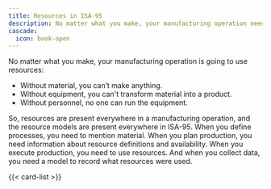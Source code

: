 ```yaml
---
title: Resources in ISA-95
description: No matter what you make, your manufacturing operation needs resources
cascade:
  icon: book-open
---
```



No matter what you make, your manufacturing operation is going to use resources: 

- Without material, you can’t make anything. 
- Without equipment, you can't transform material into a product. 
- Without personnel, no one can run the equipment. 

So, resources are present everywhere in a manufacturing operation, and the resource models are present everywhere in ISA-95. When you define processes, you need to mention material. When you plan production, you need information about resource definitions and availability. When you execute production, you need to use resources. And when you collect data, you need a model to record what resources were used. 


{{< card-list >}}
